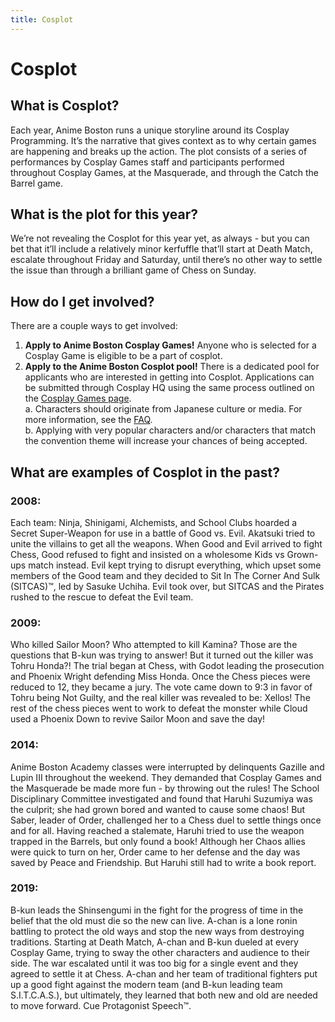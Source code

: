 ```yaml
---
title: Cosplot
---
```

# Cosplot

## What is Cosplot?
Each year, Anime Boston runs a unique storyline around its Cosplay Programming. It’s the narrative that gives context as to why certain games are happening and breaks up the action. The plot consists of a series of performances by Cosplay Games staff and participants performed throughout Cosplay Games, at the Masquerade, and through the Catch the Barrel game.

## What is the plot for this year?
We’re not revealing the Cosplot for this year yet, as always - but you can bet that it’ll include a relatively minor kerfuffle that’ll start at Death Match, escalate throughout Friday and Saturday, until there’s no other way to settle the issue than through a brilliant game of Chess on Sunday.

## How do I get involved?
There are a couple ways to get involved:

1. **Apply to Anime Boston Cosplay Games!** Anyone who is selected for a Cosplay Game is eligible to be a part of cosplot.
2. **Apply to the Anime Boston Cosplot pool!** There is a dedicated pool for applicants who are interested in getting into Cosplot. Applications can be submitted through Cosplay HQ using the same process outlined on the [Cosplay Games page](/cosplay/cosplay_games/#apply).  
a. Characters should originate from Japanese culture or media. For more information, see the [FAQ](/cosplay/cosplay_faq/#7).  
b. Applying with very popular characters and/or characters that match the convention theme will increase your chances of being accepted.

## What are examples of Cosplot in the past?

### 2008:
Each team: Ninja, Shinigami, Alchemists, and School Clubs hoarded a Secret Super-Weapon for use in a battle of Good vs. Evil. Akatsuki tried to unite the villains to get all the weapons. When Good and Evil arrived to fight Chess, Good refused to fight and insisted on a wholesome Kids vs Grown-ups match instead. Evil kept trying to disrupt everything, which upset some members of the Good team and they decided to Sit In The Corner And Sulk (SITCAS)™, led by Sasuke Uchiha. Evil took over, but SITCAS and the Pirates rushed to the rescue to defeat the Evil team.

### 2009:
Who killed Sailor Moon? Who attempted to kill Kamina? Those are the questions that B-kun was trying to answer! But it turned out the killer was Tohru Honda?! The trial began at Chess, with Godot leading the prosecution and Phoenix Wright defending Miss Honda. Once the Chess pieces were reduced to 12, they became a jury. The vote came down to 9:3 in favor of Tohru being Not Guilty, and the real killer was revealed to be: Xellos! The rest of the chess pieces went to work to defeat the monster while Cloud used a Phoenix Down to revive Sailor Moon and save the day!

### 2014:
Anime Boston Academy classes were interrupted by delinquents Gazille and Lupin III throughout the weekend. They demanded that Cosplay Games and the Masquerade be made more fun - by throwing out the rules! The School Disciplinary Committee investigated and found that Haruhi Suzumiya was the culprit; she had grown bored and wanted to cause some chaos! But Saber, leader of Order, challenged her to a Chess duel to settle things once and for all. Having reached a stalemate, Haruhi tried to use the weapon trapped in the Barrels, but only found a book! Although her Chaos allies were quick to turn on her, Order came to her defense and the day was saved by Peace and Friendship. But Haruhi still had to write a book report.

### 2019:
B-kun leads the Shinsengumi in the fight for the progress of time in the belief that the old must die so the new can live. A-chan is a lone ronin battling to protect the old ways and stop the new ways from  destroying traditions. Starting at Death Match, A-chan and B-kun dueled at every Cosplay Game, trying to sway the other characters and audience to their side. The war escalated until it was too big for a single event and they agreed to settle it at Chess. A-chan and her team of traditional fighters put up a good fight against the modern team (and B-kun leading team S.I.T.C.A.S.), but ultimately, they learned that both new and old are needed to move forward. Cue Protagonist Speech&trade;.
